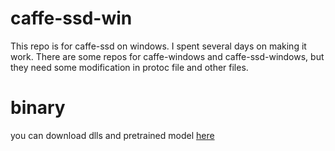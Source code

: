 # caffe-ssd-win
  This repo is for caffe-ssd on windows. I spent several days on making it work. There are some repos for caffe-windows and caffe-ssd-windows, but they need some modification in protoc file and other files.
  
# binary
  you can download dlls and pretrained model [here](http://pan.baidu.com/s/1caZnrS)
